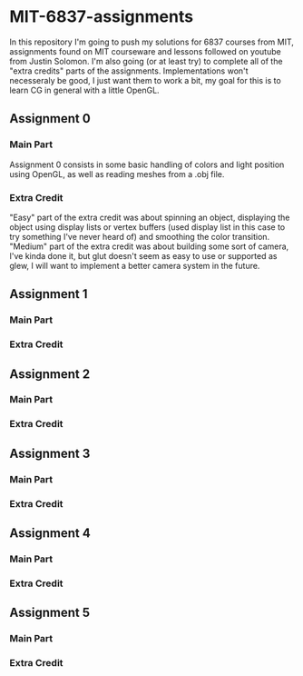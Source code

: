 # MIT-6837-assignments
In this repository I'm going to push my solutions for 6837 courses from MIT, assignments found on MIT courseware and lessons followed on youtube from Justin Solomon.
I'm also going (or at least try) to complete all of the "extra credits" parts of the assignments.
Implementations won't necesseraly be good, I just want them to work a bit, my goal for this is to learn CG in general with a little OpenGL.

## Assignment 0

### Main Part
Assignment 0 consists in some basic handling of colors and light position using OpenGL, as well as reading meshes from a .obj file.

### Extra Credit
"Easy" part of the extra credit was about spinning an object, displaying the object using display lists or vertex buffers (used display list in this case to try something I've never heard of) and smoothing the color transition.
"Medium" part of the extra credit was about building some sort of camera, I've kinda done it, but glut doesn't seem as easy to use or supported as glew, I will want to implement a better camera system in the future.

## Assignment 1

### Main Part

### Extra Credit

## Assignment 2

### Main Part

### Extra Credit

## Assignment 3

### Main Part

### Extra Credit

## Assignment 4

### Main Part

### Extra Credit

## Assignment 5

### Main Part

### Extra Credit
